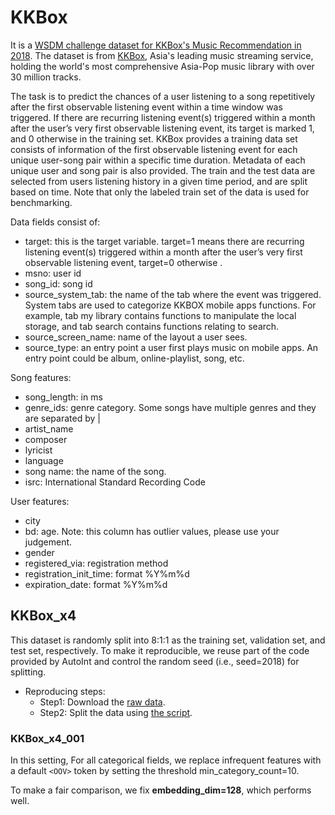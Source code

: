 # KKBox

It is a [WSDM challenge dataset for KKBox's Music Recommendation in 2018](https://www.kaggle.com/c/kkbox-music-recommendation-challenge). The dataset is from [KKBox](https://www.kkbox.com/), Asia's leading music streaming service, holding the world's most comprehensive Asia-Pop music library with over 30 million tracks. 

The task is to predict the chances of a user listening to a song repetitively after the first observable listening event within a time window was triggered. If there are recurring listening event(s) triggered within a month after the user’s very first observable listening event, its target is marked 1, and 0 otherwise in the training set. KKBox provides a training data set consists of information of the first observable listening event for each unique user-song pair within a specific time duration. Metadata of each unique user and song pair is also provided. The train and the test data are selected from users listening history in a given time period, and are split based on time. Note that only the labeled train set of the data is used for benchmarking. 

Data fields consist of:
+ target: this is the target variable. target=1 means there are recurring listening event(s) triggered within a month after the user’s very first observable listening event, target=0 otherwise .
+ msno: user id
+ song_id: song id
+ source_system_tab: the name of the tab where the event was triggered. System tabs are used to categorize KKBOX mobile apps functions. For example, tab my library contains functions to manipulate the local storage, and tab search contains functions relating to search.
+ source_screen_name: name of the layout a user sees.
+ source_type: an entry point a user first plays music on mobile apps. An entry point could be album, online-playlist, song, etc.

Song features:
+ song_length: in ms
+ genre_ids: genre category. Some songs have multiple genres and they are separated by |
+ artist_name
+ composer
+ lyricist
+ language
+ song name: the name of the song.
+ isrc: International Standard Recording Code
 
User features:
+ city
+ bd: age. Note: this column has outlier values, please use your judgement.
+ gender
+ registered_via: registration method
+ registration_init_time: format %Y%m%d
+ expiration_date: format %Y%m%d


## KKBox_x4

This dataset is randomly split into 8:1:1 as the training set, validation set, and test set, respectively. To make it reproducible, we reuse part of the code provided by AutoInt and control the random seed (i.e., seed=2018) for splitting. 

+ Reproducing steps:
  + Step1: Download the [raw data](https://www.kaggle.com/c/kkbox-music-recommendation-challenge/data).
  + Step2: Split the data using [the script](./KKBox_x4/split_kkbox_x4.py).


### KKBox_x4_001

In this setting, For all categorical fields, we replace infrequent features with a default ``<OOV>`` token by setting the threshold min_category_count=10. 

To make a fair comparison, we fix **embedding_dim=128**, which performs well.

  

